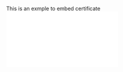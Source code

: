 This is an exmple to embed certificate
<embed src="/Certificates/Coursera%20ETKE44E2T3RU.pdf" type="application/pdf">
